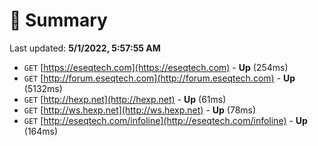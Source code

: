 # 📖 Summary
Last updated: **5/1/2022, 5:57:55 AM**

- `GET` [https://eseqtech.com](https://eseqtech.com) - **Up** (254ms)
- `GET` [http://forum.eseqtech.com](http://forum.eseqtech.com) - **Up** (5132ms)
- `GET` [http://hexp.net](http://hexp.net) - **Up** (61ms)
- `GET` [http://ws.hexp.net](http://ws.hexp.net) - **Up** (78ms)
- `GET` [http://eseqtech.com/infoline](http://eseqtech.com/infoline) - **Up** (164ms)
